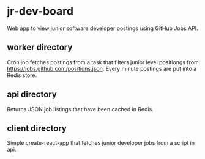 # jr-dev-board
Web app to view junior software developer postings using GitHub Jobs API. 

## worker directory
Cron job fetches postings from a task that filters junior level positiongs from https://jobs.github.com/positions.json. 
Every minute postings are put into a Redis store.

## api directory
Returns JSON job listings that have been cached in Redis.

## client directory
Simple create-react-app that fetches junior developer jobs from a script in api.
